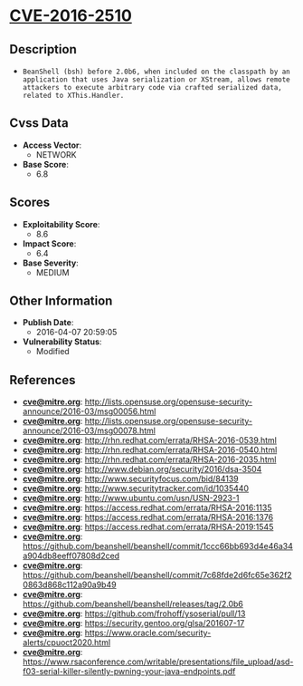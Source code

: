 
# [CVE-2016-2510](https://cve.mitre.org/cgi-bin/cvename.cgi?name=CVE-2016-2510)

## Description

- `BeanShell (bsh) before 2.0b6, when included on the classpath by an application that uses Java serialization or XStream, allows remote attackers to execute arbitrary code via crafted serialized data, related to XThis.Handler.`

## Cvss Data

- **Access Vector**:
  - NETWORK
- **Base Score**:
  - 6.8

## Scores

- **Exploitability Score**:
  - 8.6
- **Impact Score**:
  - 6.4
- **Base Severity**:
  - MEDIUM

## Other Information

- **Publish Date**:
  - 2016-04-07 20:59:05
- **Vulnerability Status**:
  - Modified

## References

- **cve@mitre.org**: http://lists.opensuse.org/opensuse-security-announce/2016-03/msg00056.html
- **cve@mitre.org**: http://lists.opensuse.org/opensuse-security-announce/2016-03/msg00078.html
- **cve@mitre.org**: http://rhn.redhat.com/errata/RHSA-2016-0539.html
- **cve@mitre.org**: http://rhn.redhat.com/errata/RHSA-2016-0540.html
- **cve@mitre.org**: http://rhn.redhat.com/errata/RHSA-2016-2035.html
- **cve@mitre.org**: http://www.debian.org/security/2016/dsa-3504
- **cve@mitre.org**: http://www.securityfocus.com/bid/84139
- **cve@mitre.org**: http://www.securitytracker.com/id/1035440
- **cve@mitre.org**: http://www.ubuntu.com/usn/USN-2923-1
- **cve@mitre.org**: https://access.redhat.com/errata/RHSA-2016:1135
- **cve@mitre.org**: https://access.redhat.com/errata/RHSA-2016:1376
- **cve@mitre.org**: https://access.redhat.com/errata/RHSA-2019:1545
- **cve@mitre.org**: https://github.com/beanshell/beanshell/commit/1ccc66bb693d4e46a34a904db8eeff07808d2ced
- **cve@mitre.org**: https://github.com/beanshell/beanshell/commit/7c68fde2d6fc65e362f20863d868c112a90a9b49
- **cve@mitre.org**: https://github.com/beanshell/beanshell/releases/tag/2.0b6
- **cve@mitre.org**: https://github.com/frohoff/ysoserial/pull/13
- **cve@mitre.org**: https://security.gentoo.org/glsa/201607-17
- **cve@mitre.org**: https://www.oracle.com/security-alerts/cpuoct2020.html
- **cve@mitre.org**: https://www.rsaconference.com/writable/presentations/file_upload/asd-f03-serial-killer-silently-pwning-your-java-endpoints.pdf
